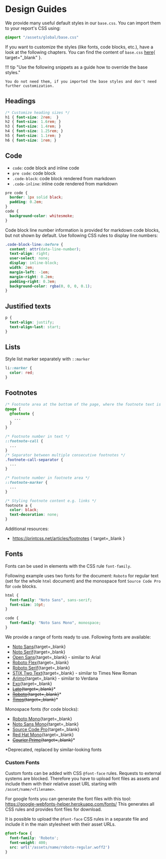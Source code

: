 # Design Guides
We provide many useful default styles in our `base.css`. You can import them to your report's CSS using:

```css
@import "/assets/global/base.css"
```

If you want to customize the styles (like fonts, code blocks, etc.), have a look at the following chapters.
You can find the content of `base.css` [here](https://github.com/Syslifters/sysreptor/blob/main/api/src/reportcreator_api/tasks/rendering/global_assets/base.css){ target="_blank" }.


!!! tip "Use the following snippets as a guide how to override the base styles."

    You do not need them, if you imported the base styles and don't need further customization.


## Headings
```css
/* Customize heading sizes */
h1 { font-size: 2rem;  }
h2 { font-size: 1.6rem; }
h3 { font-size: 1.4rem; }
h4 { font-size: 1.25rem; }
h5 { font-size: 1.1rem; }
h6 { font-size: 1rem; }
```

## Code
* `code`: code block and inline code
* `pre code`: code block
* `.code-block`: code block rendered from markdown
* `.code-inline`: inline code rendered from markdown

```css
pre code {
  border: 1px solid black;
  padding: 0.2em;
}
code {
  background-color: whitesmoke;
}
```

Code block line number information is provided for markdown code blocks, but not shown by default. Use following CSS rules to display line numbers:
```css
.code-block-line::before {
  content: attr(data-line-number);
  text-align: right;
  user-select: none;
  display: inline-block;
  width: 2em;
  margin-left: -1em;
  margin-right: 0.2em;
  padding-right: 0.3em;
  background-color: rgba(0, 0, 0, 0.1);
}
```


## Justified texts
```css
p {
  text-align: justify;
  text-align-last: start;
}
```

## Lists
Style list marker separately with `::marker`
```css
li::marker {
  color: red;
}
```

## Footnotes
```css
/* Footnote area at the bottom of the page, where the footnote text is placed */
@page {
  @footnote {
    ...  
  }
}

/* Footnote number in text */
::footnote-call {
  ...
}
/* Separator between multiple consecutive footnotes */
.footnote-call-separator {
  ...
}

/* Footnote number in footnote area */
::footnote-marker {
  ...
}

/* Styling footnote content e.g. links */
footnote a {
  color: black;
  text-decoration: none;
}
```

Additional resources:

* https://printcss.net/articles/footnotes { target=_blank }


## Fonts
Fonts can be used in elements with the CSS rule `font-family`.

Following example uses two fonts for the document: 
`Roboto` for regular text (set for the whole `html` document) and 
the monospace font `Source Code Pro` for `code` blocks.

```css
html {
  font-family: "Noto Sans", sans-serif;
  font-size: 10pt;
}

code {
  font-family: "Noto Sans Mono", monospace;
}
```

We provide a range of fonts ready to use. Following fonts are available:

* [Noto Sans](https://fonts.google.com/noto/specimen/Noto+Sans){target=_blank}
* [Noto Serif](https://fonts.google.com/noto/specimen/Noto+Serif){target=_blank}
* [Open Sans](https://fonts.google.com/specimen/Open+Sans){target=_blank} - similar to Arial
* [Roboto Flex](https://fonts.google.com/specimen/Roboto+Flex){target=_blank}
* [Roboto Serif](https://fonts.google.com/specimen/Roboto+Serif){target=_blank}
* [STIX Two Text](https://fonts.google.com/specimen/STIX+Two+Text){target=_blank} - similar to Times New Roman
* [Arimo](https://fonts.google.com/specimen/Arimo){target=_blank} - similar to Verdana
* [Exo](https://fonts.google.com/specimen/Exo){target=_blank}
* ~~[Lato](https://fonts.google.com/specimen/Lato){target=_blank}~~*
* ~~[Roboto](https://fonts.google.com/specimen/Roboto){target=_blank}~~*
* ~~[Tinos](https://fonts.google.com/specimen/Tinos){target=_blank}~~*


Monospace fonts (for code blocks):

* [Roboto Mono](https://fonts.google.com/specimen/Roboto+Mono){target=_blank}
* [Noto Sans Mono](https://fonts.google.com/noto/specimen/Noto+Sans+Mono){target=_blank}
* [Source Code Pro](https://fonts.google.com/specimen/Source+Sans+Pro){target=_blank}
* [Red Hat Mono](https://fonts.google.com/specimen/Red+Hat+Mono){target=_blank}
* ~~[Courier Prime](https://fonts.google.com/specimen/Courier+Prime){target=_blank}~~*

*Deprecated, replaced by similar-looking fonts

### Custom Fonts
Custom fonts can be added with CSS `@font-face` rules.
Requests to external systems are blocked. 
Therefore you have to upload font files as assets and include them with their relative asset URL starting with `/asset/name/<filename>`.

For google fonts you can generate the font files with this tool: https://google-webfonts-helper.herokuapp.com/fonts/
This generates all CSS rules and provides font files for download.

It is possible to upload the `@font-face` CSS rules in a separate file and include it in the main stylesheet with their asset URLs.

```css
@font-face {
  font-family: 'Roboto';
  font-weight: 400;
  src: url('/assets/name/roboto-regular.woff2')
}
```
